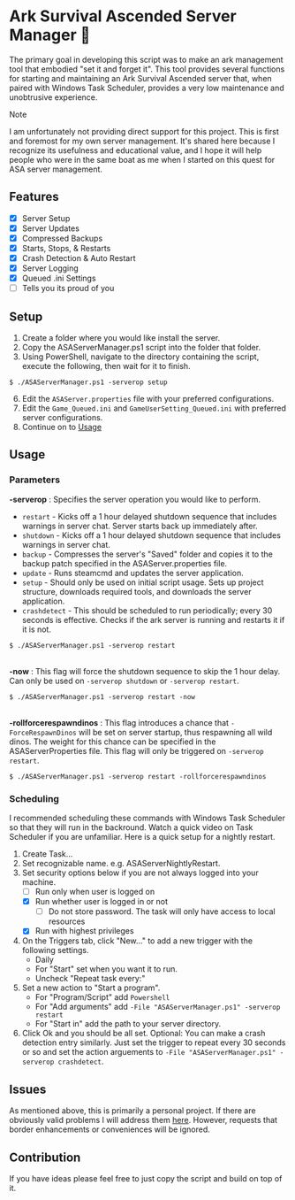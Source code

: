 # Ark Survival Ascended Server Manager 🦖
The primary goal in developing this script was to make an ark management tool that embodied "set it and forget it". This tool provides several functions for starting and maintaining an Ark Survival Ascended server that, when paired with Windows Task Scheduler, provides a very low maintenance and unobtrusive experience.

> [!Note]
> I am unfortunately not providing direct support for this project. This is first and foremost for my own server management. It's shared here because I recognize its usefulness and educational value, and I hope it will help people who were in the same boat as me when I started on this quest for ASA server management.

## Features
- [x] Server Setup
- [x] Server Updates
- [x] Compressed Backups
- [x] Starts, Stops, & Restarts
- [x] Crash Detection & Auto Restart
- [x] Server Logging
- [x] Queued .ini Settings
- [ ] Tells you its proud of you

## Setup
1. Create a folder where you would like install the server.
3. Copy the ASAServerManager.ps1 script into the folder that folder.
4. Using PowerShell, navigate to the directory containing the script, execute the following, then wait for it to finish.
```
$ ./ASAServerManager.ps1 -serverop setup
```
6. Edit the ```ASAServer.properties``` file with your preferred configurations.
7. Edit the ```Game_Queued.ini``` and ```GameUserSetting_Queued.ini``` with preferred server configurations.
8. Continue on to [Usage](README.md#usage)

## Usage
### Parameters
**-serverop** : Specifies the server operation you would like to perform.
- ```restart``` - Kicks off a 1 hour delayed shutdown sequence that includes warnings in server chat. Server starts back up immediately after.
- ```shutdown``` - Kicks off a 1 hour delayed shutdown sequence that includes warnings in server chat.
- ```backup``` - Compresses the server's "Saved" folder and copies it to the backup patch specified in the ASAServer.properties file.
- ```update``` - Runs steamcmd and updates the server application.
- ```setup``` - Should only be used on initial script usage. Sets up project structure, downloads required tools, and downloads the server application.
- ```crashdetect``` - This should be scheduled to run periodically; every 30 seconds is effective. Checks if the ark server is running and restarts it if it is not.
```
$ ./ASAServerManager.ps1 -serverop restart
```

<br>**-now** : This flag will force the shutdown sequence to skip the 1 hour delay. Can only be used on ```-serverop shutdown``` or ```-serverop restart```.
```
$ ./ASAServerManager.ps1 -serverop restart -now
```

<br>**-rollforcerespawndinos** : This flag introduces a chance that ```-ForceRespawnDinos``` will be set on server startup, thus respawning all wild dinos. The weight for this chance can be specified in the ASAServerProperties file. This flag will only be triggered on ```-serverop restart```.
```
$ ./ASAServerManager.ps1 -serverop restart -rollforcerespawndinos
```

### Scheduling
I recommended scheduling these commands with Windows Task Scheduler so that they will run in the backround. Watch a quick video on Task Scheduler if you are unfamiliar. Here is a quick setup for a nightly restart.
1. Create Task...
2. Set recognizable name. e.g. ASAServerNightlyRestart.
3. Set security options below if you are not always logged into your machine.
   - [ ] Run only when user is logged on
   - [x] Run whether user is logged in or not
     - [ ] Do not store password. The task will only have access to local resources
   - [x] Run with highest privileges
4. On the Triggers tab, click "New..." to add a new trigger with the following settings.
   - Daily
   - For "Start" set when you want it to run.
   - Uncheck "Repeat task every:"
5. Set a new action to "Start a program".
   - For "Program/Script" add ```Powershell```
   - For "Add arguments" add ```-File "ASAServerManager.ps1" -serverop restart```
   - For "Start in" add the path to your server directory.
6. Click Ok and you should be all set.
   Optional: You can make a crash detection entry similarly. Just set the trigger to repeat every 30 seconds or so and set the action arguements to ```-File "ASAServerManager.ps1" -serverop crashdetect```.

## Issues
As mentioned above, this is primarily a personal project. If there are obviously valid problems I will address them [here](https://github.com/HeyKrystal/asa-server-manager/issues/new). However, requests that border enhancements or conveniences will be ignored.

## Contribution
If you have ideas please feel free to just copy the script and build on top of it.
